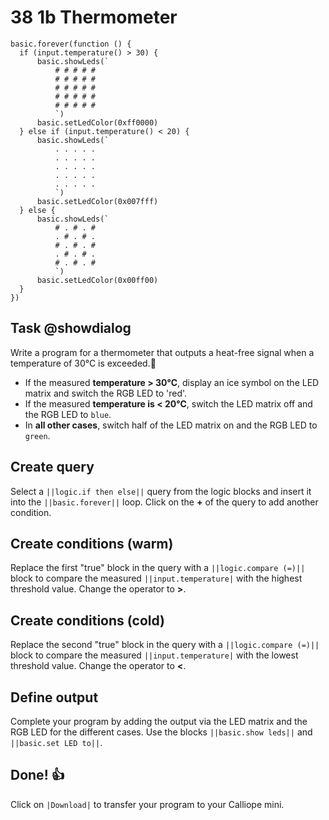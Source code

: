 # 38 1b Thermometer

```ghost
basic.forever(function () {
  if (input.temperature() > 30) {
      basic.showLeds(`
          # # # # #
          # # # # #
          # # # # #
          # # # # #
          # # # # #
          `)
      basic.setLedColor(0xff0000)
  } else if (input.temperature() < 20) {
      basic.showLeds(`
          . . . . .
          . . . . .
          . . . . .
          . . . . .
          . . . . .
          `)
      basic.setLedColor(0x007fff)
  } else {
      basic.showLeds(`
          # . # . #
          . # . # .
          # . # . #
          . # . # .
          # . # . #
          `)
      basic.setLedColor(0x00ff00)
  }
})
```

## Task @showdialog
Write a program for a thermometer that outputs a heat-free signal when a temperature of 30°C is exceeded.🍦 


- If the measured **temperature > 30°C**, display an ice symbol on the LED matrix and switch the RGB LED to 'red'.
- If the measured **temperature is < 20°C**, switch the LED matrix off and the RGB LED to `blue`.
- In **all other cases**, switch half of the LED matrix on and the RGB LED to `green`.


## Create query
Select a ``||logic.if then else||`` query from the logic blocks and insert it into the ``||basic.forever||`` loop.
Click on the **+** of the query to add another condition.


## Create conditions (warm)
Replace the first "true" block in the query with a ``||logic.compare (=)||`` block to compare the measured ``||input.temperature|`` with the highest threshold value.
Change the operator to **>**.


## Create conditions (cold)
Replace the second "true" block in the query with a ``||logic.compare (=)||`` block to compare the measured ``||input.temperature|`` with the lowest threshold value.
Change the operator to **<**.

## Define output
Complete your program by adding the output via the LED matrix and the RGB LED for the different cases.
Use the blocks ``||basic.show leds||`` and ``||basic.set LED to||``.

## Done! 👍
Click on ``|Download|`` to transfer your program to your Calliope mini.





































